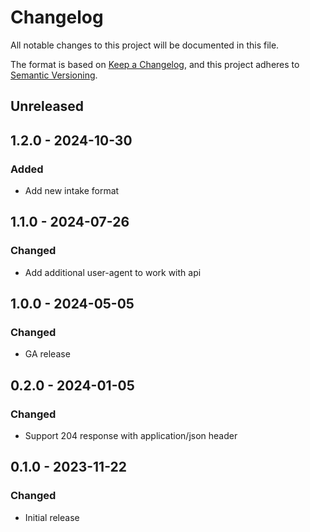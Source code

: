 # Changelog

All notable changes to this project will be documented in this file.

The format is based on [Keep a Changelog](https://keepachangelog.com/en/1.0.0/),
and this project adheres to [Semantic Versioning](https://semver.org/spec/v2.0.0.html).

## Unreleased

## 1.2.0 -  2024-10-30

### Added

- Add new intake format

## 1.1.0 -  2024-07-26

### Changed

- Add additional user-agent to work with api

## 1.0.0 - 2024-05-05

### Changed

- GA release

## 0.2.0 - 2024-01-05

### Changed

- Support 204 response with application/json header

## 0.1.0 - 2023-11-22

### Changed

- Initial release
